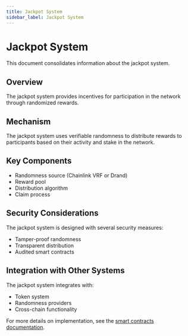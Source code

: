 ```yaml
---
title: Jackpot System
sidebar_label: Jackpot System
---
```


# Jackpot System

This document consolidates information about the jackpot system.

## Overview

The jackpot system provides incentives for participation in the network through randomized rewards.

## Mechanism

The jackpot system uses verifiable randomness to distribute rewards to participants based on their activity and stake in the network.

## Key Components

- Randomness source (Chainlink VRF or Drand)
- Reward pool
- Distribution algorithm
- Claim process

## Security Considerations

The jackpot system is designed with several security measures:
- Tamper-proof randomness
- Transparent distribution
- Audited smart contracts

## Integration with Other Systems

The jackpot system integrates with:
- Token system
- Randomness providers
- Cross-chain functionality

For more details on implementation, see the [smart contracts documentation](/reference/contracts/jackpot).